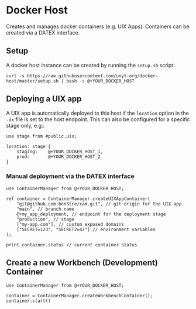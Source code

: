 # Docker Host

Creates and manages docker containers (e.g. UIX Apps).
Containers can be created via a DATEX interface.

## Setup
A docker host instance can be created by running the `setup.sh` script:
```shell
curl -s https://raw.githubusercontent.com/unyt-org/docker-host/master/setup.sh | bash -s @+YOUR_DOCKER_HOST
```


## Deploying a UIX app

A UIX app is automatically deployed to this host if the `location` option in the `.dx`
file is set to the host endpoint. 
This can also be configured for a specific stage only, e.g.:

```datex
use stage from #public.uix;

location: stage {
	staging: 	@+YOUR_DOCKER_HOST_1,
	prod: 		@+YOUR_DOCKER_HOST_2
}
```

### Manual deployment via the DATEX interface

```datex
use ContainerManager from @+YOUR_DOCKER_HOST;

ref container = ContainerManager.createUIXAppContainer(
	"git@github.com:benStre/xam.git", // git origin for the UIX app 
	"main", // branch name
	@+my_app_deployment, // endpoint for the deployment stage
	"production", // stage
	["my-app.com"], // custom exposed domains
	["SECRET=123", "SECRET2=42"] // environment variables
);

print container.status // current container status
```



## Create a new Workbench (Development) Container
```datex
use ContainerManager from @+YOUR_DOCKER_HOST;

container = ContainerManager.createWorkbenchContainer();
container.start()
```